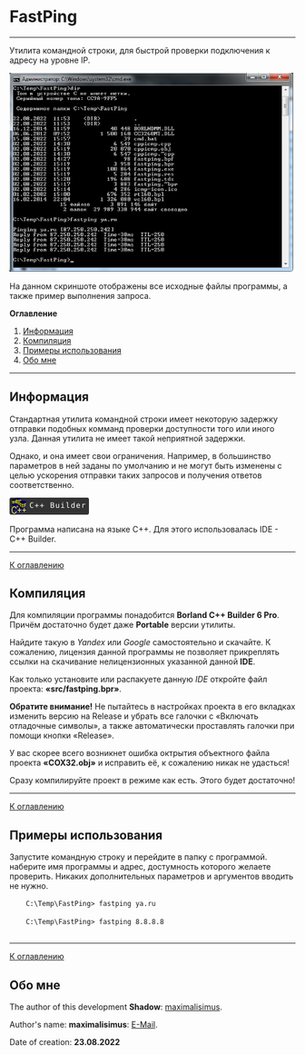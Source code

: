 # FastPing

---

Утилита командной строки, для быстрой проверки подключения к адресу на уровне IP.

<img src="image/fastping-scr.png" width="500px">

На данном скриншоте отображены все исходные файлы программы, а также пример выполнения запроса.

<a name="Oglavlenie"></a>

**Оглавление**

1. [Информация](#Info)
2. [Компиляция](#Compilation)
3. [Примеры использования](#Examples)
4. [Обо мне](#About)

---

## <a name="Info">Информация</a>

Стандартная утилита командной строки имеет некоторую задержку отправки подобных комманд проверки доступности того или иного узла. Данная утилита не имеет такой неприятной задержки. 

Однако, и она имеет свои ограничения. Например, в большинство параметров в ней заданы по умолчанию и не могут быть изменены с целью ускорения отправки таких запросов и получения ответов соответственно.

<img src="image/cpp-builder-icon.svg" width="140">

Программа написана на языке C++. Для этого использовалась IDE - C++ Builder.

---

[К оглавлению](#Oglavlenie)

## <a name="Compilation">Компиляция</a>

Для компиляции программы понадобится **Borland C++ Builder 6 Pro**. Причём достаточно будет даже **Portable** версии утилиты.

Найдите такую в *Yandex* или *Google* самостоятельно и скачайте. К сожалению, лицензия данной программы не позволяет прикреплять ссылки на скачивание нелицензионных указанной данной **IDE**.

Как только установите или распакуете данную *IDE* откройте файл проекта: **«src/fastping.bpr»**.

**Обратите внимание!** Не пытайтесь в настройках проекта в его вкладках изменить версию на Release и убрать все галочки с «Включать отладочные символы», а также автоматически проставлять галочки при помощи кнопки «Release». 

У вас скорее всего возникнет ошибка октрытия объектного файла проекта **«COX32.obj»** и исправить её, к сожалению никак не удасться!

Сразу компилируйте проект в режиме как есть. Этого будет достаточно!

---

[К оглавлению](#Oglavlenie)

## <a name="Examples">Примеры использования</a>

Запустите командную строку и перейдите в папку с программой.
наберите имя программы и адрес, достумность которого желаете проверить. Никаких дополнительных параметров и аргументов вводить не нужно.

```
	C:\Temp\FastPing> fastping ya.ru
	
	C:\Temp\FastPing> fastping 8.8.8.8
	
```

---

[К оглавлению](#Oglavlenie)

## <a name="About">Обо мне</a>

The author of this development **Shadow**: [maximalisimus](https://github.com/maximalisimus).

Author's name: **maximalisimus**: [E-Mail](mailto:maximalis171091@yandex.ru).

Date of creation: **23.08.2022**

